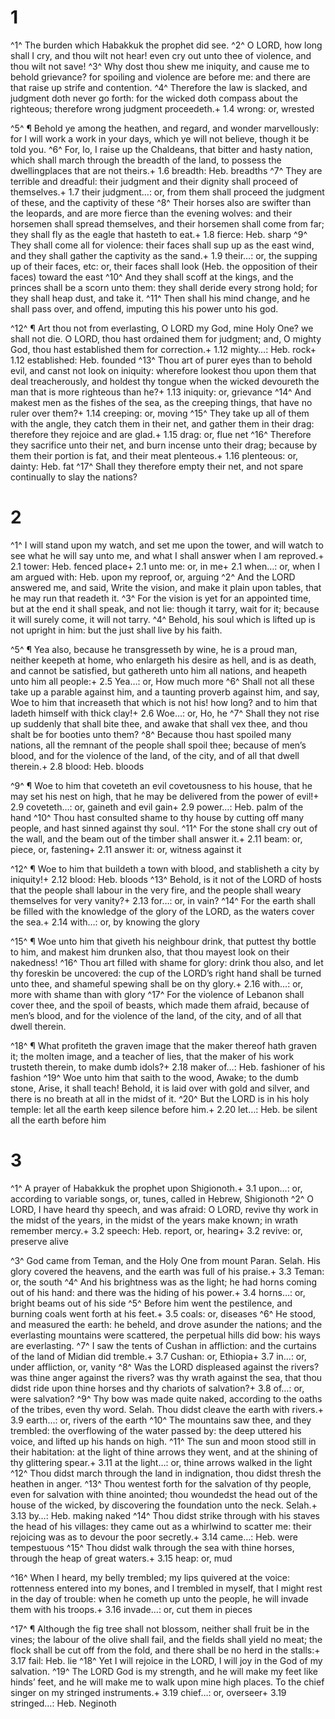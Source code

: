 # 1 
^1^ The burden which Habakkuk the prophet did see. ^2^ O LORD, how long shall I cry, and thou wilt not hear! even cry out unto thee of violence, and thou wilt not save! ^3^ Why dost thou shew me iniquity, and cause me to behold grievance? for spoiling and violence are before me: and there are that raise up strife and contention. ^4^ Therefore the law is slacked, and judgment doth never go forth: for the wicked doth compass about the righteous; therefore wrong judgment proceedeth.+ 1.4 wrong: or, wrested 

^5^ ¶ Behold ye among the heathen, and regard, and wonder marvellously: for I will work a work in your days, which ye will not believe, though it be told you. ^6^ For, lo, I raise up the Chaldeans, that bitter and hasty nation, which shall march through the breadth of the land, to possess the dwellingplaces that are not theirs.+ 1.6 breadth: Heb. breadths ^7^ They are terrible and dreadful: their judgment and their dignity shall proceed of themselves.+ 1.7 their judgment…: or, from them shall proceed the judgment of these, and the captivity of these ^8^ Their horses also are swifter than the leopards, and are more fierce than the evening wolves: and their horsemen shall spread themselves, and their horsemen shall come from far; they shall fly as the eagle that hasteth to eat.+ 1.8 fierce: Heb. sharp ^9^ They shall come all for violence: their faces shall sup up as the east wind, and they shall gather the captivity as the sand.+ 1.9 their…: or, the supping up of their faces, etc: or, their faces shall look (Heb. the opposition of their faces) toward the east ^10^ And they shall scoff at the kings, and the princes shall be a scorn unto them: they shall deride every strong hold; for they shall heap dust, and take it. ^11^ Then shall his mind change, and he shall pass over, and offend, imputing this his power unto his god. 

^12^ ¶ Art thou not from everlasting, O LORD my God, mine Holy One? we shall not die. O LORD, thou hast ordained them for judgment; and, O mighty God, thou hast established them for correction.+ 1.12 mighty…: Heb. rock+ 1.12 established: Heb. founded ^13^ Thou art of purer eyes than to behold evil, and canst not look on iniquity: wherefore lookest thou upon them that deal treacherously, and holdest thy tongue when the wicked devoureth the man that is more righteous than he?+ 1.13 iniquity: or, grievance ^14^ And makest men as the fishes of the sea, as the creeping things, that have no ruler over them?+ 1.14 creeping: or, moving ^15^ They take up all of them with the angle, they catch them in their net, and gather them in their drag: therefore they rejoice and are glad.+ 1.15 drag: or, flue net ^16^ Therefore they sacrifice unto their net, and burn incense unto their drag; because by them their portion is fat, and their meat plenteous.+ 1.16 plenteous: or, dainty: Heb. fat ^17^ Shall they therefore empty their net, and not spare continually to slay the nations? 

# 2 
^1^ I will stand upon my watch, and set me upon the tower, and will watch to see what he will say unto me, and what I shall answer when I am reproved.+ 2.1 tower: Heb. fenced place+ 2.1 unto me: or, in me+ 2.1 when…: or, when I am argued with: Heb. upon my reproof, or, arguing ^2^ And the LORD answered me, and said, Write the vision, and make it plain upon tables, that he may run that readeth it. ^3^ For the vision is yet for an appointed time, but at the end it shall speak, and not lie: though it tarry, wait for it; because it will surely come, it will not tarry. ^4^ Behold, his soul which is lifted up is not upright in him: but the just shall live by his faith. 

^5^ ¶ Yea also, because he transgresseth by wine, he is a proud man, neither keepeth at home, who enlargeth his desire as hell, and is as death, and cannot be satisfied, but gathereth unto him all nations, and heapeth unto him all people:+ 2.5 Yea…: or, How much more ^6^ Shall not all these take up a parable against him, and a taunting proverb against him, and say, Woe to him that increaseth that which is not his! how long? and to him that ladeth himself with thick clay!+ 2.6 Woe…: or, Ho, he ^7^ Shall they not rise up suddenly that shall bite thee, and awake that shall vex thee, and thou shalt be for booties unto them? ^8^ Because thou hast spoiled many nations, all the remnant of the people shall spoil thee; because of men’s blood, and for the violence of the land, of the city, and of all that dwell therein.+ 2.8 blood: Heb. bloods 

^9^ ¶ Woe to him that coveteth an evil covetousness to his house, that he may set his nest on high, that he may be delivered from the power of evil!+ 2.9 coveteth…: or, gaineth and evil gain+ 2.9 power…: Heb. palm of the hand ^10^ Thou hast consulted shame to thy house by cutting off many people, and hast sinned against thy soul. ^11^ For the stone shall cry out of the wall, and the beam out of the timber shall answer it.+ 2.11 beam: or, piece, or, fastening+ 2.11 answer it: or, witness against it 

^12^ ¶ Woe to him that buildeth a town with blood, and stablisheth a city by iniquity!+ 2.12 blood: Heb. bloods ^13^ Behold, is it not of the LORD of hosts that the people shall labour in the very fire, and the people shall weary themselves for very vanity?+ 2.13 for…: or, in vain? ^14^ For the earth shall be filled with the knowledge of the glory of the LORD, as the waters cover the sea.+ 2.14 with…: or, by knowing the glory 

^15^ ¶ Woe unto him that giveth his neighbour drink, that puttest thy bottle to him, and makest him drunken also, that thou mayest look on their nakedness! ^16^ Thou art filled with shame for glory: drink thou also, and let thy foreskin be uncovered: the cup of the LORD’s right hand shall be turned unto thee, and shameful spewing shall be on thy glory.+ 2.16 with…: or, more with shame than with glory ^17^ For the violence of Lebanon shall cover thee, and the spoil of beasts, which made them afraid, because of men’s blood, and for the violence of the land, of the city, and of all that dwell therein. 

^18^ ¶ What profiteth the graven image that the maker thereof hath graven it; the molten image, and a teacher of lies, that the maker of his work trusteth therein, to make dumb idols?+ 2.18 maker of…: Heb. fashioner of his fashion ^19^ Woe unto him that saith to the wood, Awake; to the dumb stone, Arise, it shall teach! Behold, it is laid over with gold and silver, and there is no breath at all in the midst of it. ^20^ But the LORD is in his holy temple: let all the earth keep silence before him.+ 2.20 let…: Heb. be silent all the earth before him 

# 3 
^1^ A prayer of Habakkuk the prophet upon Shigionoth.+ 3.1 upon…: or, according to variable songs, or, tunes, called in Hebrew, Shigionoth ^2^ O LORD, I have heard thy speech, and was afraid: O LORD, revive thy work in the midst of the years, in the midst of the years make known; in wrath remember mercy.+ 3.2 speech: Heb. report, or, hearing+ 3.2 revive: or, preserve alive 

^3^ God came from Teman, and the Holy One from mount Paran. Selah. His glory covered the heavens, and the earth was full of his praise.+ 3.3 Teman: or, the south ^4^ And his brightness was as the light; he had horns coming out of his hand: and there was the hiding of his power.+ 3.4 horns…: or, bright beams out of his side ^5^ Before him went the pestilence, and burning coals went forth at his feet.+ 3.5 coals: or, diseases ^6^ He stood, and measured the earth: he beheld, and drove asunder the nations; and the everlasting mountains were scattered, the perpetual hills did bow: his ways are everlasting. ^7^ I saw the tents of Cushan in affliction: and the curtains of the land of Midian did tremble.+ 3.7 Cushan: or, Ethiopia+ 3.7 in…: or, under affliction, or, vanity ^8^ Was the LORD displeased against the rivers? was thine anger against the rivers? was thy wrath against the sea, that thou didst ride upon thine horses and thy chariots of salvation?+ 3.8 of…: or, were salvation? ^9^ Thy bow was made quite naked, according to the oaths of the tribes, even thy word. Selah. Thou didst cleave the earth with rivers.+ 3.9 earth…: or, rivers of the earth ^10^ The mountains saw thee, and they trembled: the overflowing of the water passed by: the deep uttered his voice, and lifted up his hands on high. ^11^ The sun and moon stood still in their habitation: at the light of thine arrows they went, and at the shining of thy glittering spear.+ 3.11 at the light…: or, thine arrows walked in the light ^12^ Thou didst march through the land in indignation, thou didst thresh the heathen in anger. ^13^ Thou wentest forth for the salvation of thy people, even for salvation with thine anointed; thou woundedst the head out of the house of the wicked, by discovering the foundation unto the neck. Selah.+ 3.13 by…: Heb. making naked ^14^ Thou didst strike through with his staves the head of his villages: they came out as a whirlwind to scatter me: their rejoicing was as to devour the poor secretly.+ 3.14 came…: Heb. were tempestuous ^15^ Thou didst walk through the sea with thine horses, through the heap of great waters.+ 3.15 heap: or, mud 

^16^ When I heard, my belly trembled; my lips quivered at the voice: rottenness entered into my bones, and I trembled in myself, that I might rest in the day of trouble: when he cometh up unto the people, he will invade them with his troops.+ 3.16 invade…: or, cut them in pieces 

^17^ ¶ Although the fig tree shall not blossom, neither shall fruit be in the vines; the labour of the olive shall fail, and the fields shall yield no meat; the flock shall be cut off from the fold, and there shall be no herd in the stalls:+ 3.17 fail: Heb. lie ^18^ Yet I will rejoice in the LORD, I will joy in the God of my salvation. ^19^ The LORD God is my strength, and he will make my feet like hinds’ feet, and he will make me to walk upon mine high places. To the chief singer on my stringed instruments.+ 3.19 chief…: or, overseer+ 3.19 stringed…: Heb. Neginoth 